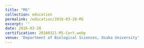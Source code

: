 ```yaml
---
title: "MS"
collection: education
permalink: /education/2016-03-28-MS
excerpt: ''
date: 2016-03-28
certification: 20160321-MS-Cert.webp
venue: 'Department of Biological Sciences, Osaka University'
---
```


